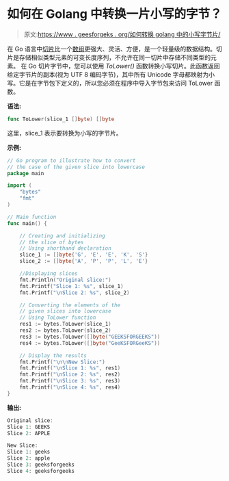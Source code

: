# 如何在 Golang 中转换一片小写的字节？

> 原文:[https://www . geesforgeks . org/如何转换 golang 中的小写字节片/](https://www.geeksforgeeks.org/how-to-convert-a-slice-of-bytes-in-lowercase-in-golang/)

在 Go 语言中[切片](https://www.geeksforgeeks.org/slices-in-golang/)比一个[数组](https://www.geeksforgeeks.org/arrays-in-go/)更强大、灵活、方便，是一个轻量级的数据结构。切片是存储相似类型元素的可变长度序列，不允许在同一切片中存储不同类型的元素。
在 Go 切片字节中，您可以使用 *ToLower()* 函数转换小写切片。此函数返回给定字节片的副本(视为 UTF 8 编码字节)，其中所有 Unicode 字母都映射为小写。它是在字节包下定义的，所以您必须在程序中导入字节包来访问 ToLower 函数。

**语法:**

```go
func ToLower(slice_1 []byte) []byte
```

这里，slice_1 表示要转换为小写的字节片。

**示例:**

```go
// Go program to illustrate how to convert
// the case of the given slice into lowercase
package main

import (
    "bytes"
    "fmt"
)

// Main function
func main() {

    // Creating and initializing 
    // the slice of bytes
    // Using shorthand declaration
    slice_1 := []byte{'G', 'E', 'E', 'K', 'S'}
    slice_2 := []byte{'A', 'P', 'P', 'L', 'E'}

    //Displaying slices
    fmt.Println("Original slice:")
    fmt.Printf("Slice 1: %s", slice_1)
    fmt.Printf("\nSlice 2: %s", slice_2)

    // Converting the elements of the
    // given slices into lowercase
    // Using ToLower function
    res1 := bytes.ToLower(slice_1)
    res2 := bytes.ToLower(slice_2)
    res3 := bytes.ToLower([]byte("GEEKSFORGEEKS"))
    res4 := bytes.ToLower([]byte("GeeKSFORGeeKS"))

    // Display the results
    fmt.Printf("\n\nNew Slice:")
    fmt.Printf("\nSlice 1: %s", res1)
    fmt.Printf("\nSlice 2: %s", res2)
    fmt.Printf("\nSlice 3: %s", res3)
    fmt.Printf("\nSlice 4: %s", res4)
}
```

**输出:**

```go
Original slice:
Slice 1: GEEKS
Slice 2: APPLE

New Slice:
Slice 1: geeks
Slice 2: apple
Slice 3: geeksforgeeks
Slice 4: geeksforgeeks

```